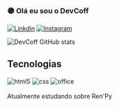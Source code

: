 ### 🟣 Olá eu sou o DevCoff
[![Linkdin](https://img.shields.io/badge/LinkedIn-0077B5?style=for-the-badge&logo=linkedin&logoColor=white)](#)
[![Instagram](https://img.shields.io/badge/Instagram-E4405F?style=for-the-badge&logo=instagram&logoColor=white)](#)



![DevCoff GitHub stats](https://github-readme-stats.vercel.app/api?username=DevCoff&show_icons=true&theme=tokyonight)

## Tecnologias

<div>
  <img  align="center" src="https://img.shields.io/badge/HTML5-E34F26?style=for-the-badge&logo=html5&logoColor=white" alt="html5">
   <img  align="center" src="https://img.shields.io/badge/CSS3-1572B6?style=for-the-badge&logo=css3&logoColor=white" alt="css">
   <img  align="center" src="https://img.shields.io/badge/JavaScript-F7DF1E?style=for-the-badge&logo=javascript&logoColor=black" alt="office">
</div>
<br>
Atualmente estudando sobre Ren'Py
<br>
